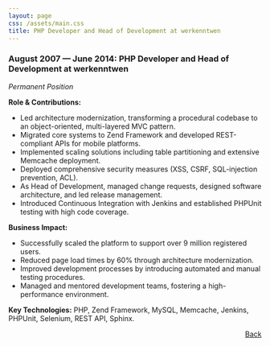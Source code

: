 ```yaml
---
layout: page
css: /assets/main.css
title: PHP Developer and Head of Development at werkenntwen
---
```


### August 2007 — June 2014: PHP Developer and Head of Development at werkenntwen

*Permanent Position*

**Role & Contributions:**

- Led architecture modernization, transforming a procedural codebase to an object-oriented,
  multi-layered MVC pattern.
- Migrated core systems to Zend Framework and developed REST-compliant APIs for mobile platforms.
- Implemented scaling solutions including table partitioning and extensive Memcache deployment.
- Deployed comprehensive security measures (XSS, CSRF, SQL-injection prevention, ACL).
- As Head of Development, managed change requests, designed software architecture, and led release
  management.
- Introduced Continuous Integration with Jenkins and established PHPUnit testing with high code
  coverage.

**Business Impact:**

- Successfully scaled the platform to support over 9 million registered users.
- Reduced page load times by 60% through architecture modernization.
- Improved development processes by introducing automated and manual testing procedures.
- Managed and mentored development teams, fostering a high-performance environment.

**Key Technologies:**
PHP, Zend Framework, MySQL, Memcache, Jenkins, PHPUnit, Selenium, REST API, Sphinx.

<span style="float: right;">[Back](/#my-career)</span>
